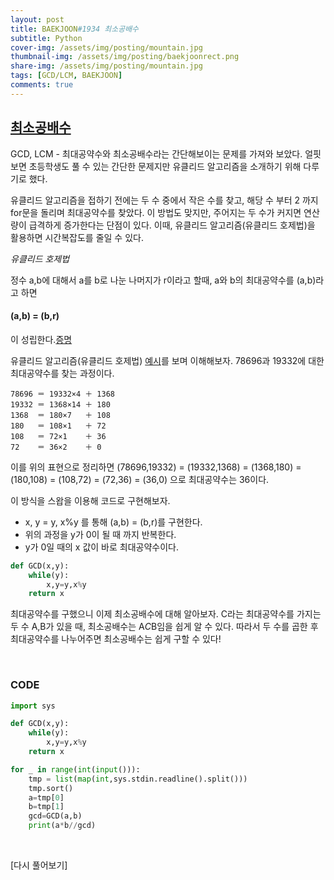 ```yaml
---
layout: post
title: BAEKJOON#1934 최소공배수
subtitle: Python
cover-img: /assets/img/posting/mountain.jpg
thumbnail-img: /assets/img/posting/baekjoonrect.png
share-img: /assets/img/posting/mountain.jpg
tags: [GCD/LCM, BAEKJOON]
comments: true
---
```


## [최소공배수](https://www.acmicpc.net/problem/1934)

GCD, LCM - 최대공약수와 최소공배수라는 간단해보이는 문제를 가져와 보았다. 얼핏 보면 초등학생도 풀 수 있는 간단한 문제지만 유클리드 알고리즘을 소개하기 위해 다루기로 했다.

유클리드 알고리즘을 접하기 전에는 두 수 중에서 작은 수를 찾고, 해당 수 부터 2 까지 for문을 돌리며 최대공약수를 찾았다. 이 방법도 맞지만, 주어지는 두 수가 커지면 연산량이 급격하게 증가한다는 단점이 있다. 이때, 유클리드 알고리즘(유클리드 호제법)을 활용하면 시간복잡도를 줄일 수 있다.

_유클리드 호제법_

정수 a,b에 대해서 a를 b로 나눈 나머지가 r이라고 할때, a와 b의 최대공약수를 (a,b)라고 하면

#### (a,b) = (b,r)

이 성립한다.[증명](https://ko.wikipedia.org/wiki/%EC%9C%A0%ED%81%B4%EB%A6%AC%EB%93%9C_%ED%98%B8%EC%A0%9C%EB%B2%95)

유클리드 알고리즘(유클리드 호제법) [예시](https://ko.wikipedia.org/wiki/%EC%9C%A0%ED%81%B4%EB%A6%AC%EB%93%9C_%ED%98%B8%EC%A0%9C%EB%B2%95)를 보며 이해해보자.
78696과 19332에 대한 최대공약수를 찾는 과정이다.

```
78696 ＝ 19332×4 ＋ 1368
19332 ＝ 1368×14 ＋ 180
1368  ＝ 180×7   ＋ 108
180   ＝ 108×1   ＋ 72
108   ＝ 72×1    ＋ 36
72    ＝ 36×2    ＋ 0
```

이를 위의 표현으로 정리하면
(78696,19332) = (19332,1368) = (1368,180) = (180,108) = (108,72) = (72,36) = (36,0)
으로 최대공약수는 36이다.

이 방식을 스왑을 이용해 코드로 구현해보자.

- x, y = y, x%y 를 통해 (a,b) = (b,r)를 구현한다.
- 위의 과정을 y가 0이 될 때 까지 반복한다.
- y가 0일 때의 x 값이 바로 최대공약수이다.

```python
def GCD(x,y):
    while(y):
        x,y=y,x%y
    return x
```

최대공약수를 구했으니 이제 최소공배수에 대해 알아보자.
C라는 최대공약수를 가지는 두 수 A,B가 있을 때, 최소공배수는 A*C*B임을 쉽게 알 수 있다. 따라서 두 수를 곱한 후 최대공약수를 나누어주면 최소공배수는 쉽게 구할 수 있다!

<br>

### CODE

```python
import sys

def GCD(x,y):
    while(y):
        x,y=y,x%y
    return x

for _ in range(int(input())):
    tmp = list(map(int,sys.stdin.readline().split()))
    tmp.sort()
    a=tmp[0]
    b=tmp[1]
    gcd=GCD(a,b)
    print(a*b//gcd)
```

<br>

[다시 풀어보기]
<br>
<br>
